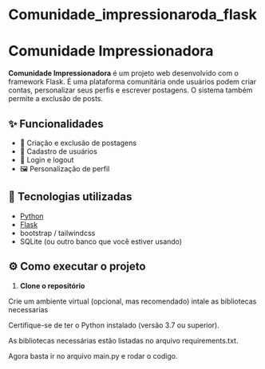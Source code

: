 # Comunidade_impressionaroda_flask


# Comunidade Impressionadora

**Comunidade Impressionadora** é um projeto web desenvolvido com o framework Flask. É uma plataforma comunitária onde usuários podem criar contas, personalizar seus perfis e escrever postagens. O sistema também permite a exclusão de posts.

## ✨ Funcionalidades

- 📝 Criação e exclusão de postagens
- 👤 Cadastro de usuários
- 🔐 Login e logout
- 🖼️ Personalização de perfil

## 🚀 Tecnologias utilizadas

- [Python](https://www.python.org/)
- [Flask](https://flask.palletsprojects.com/)
- bootstrap / tailwindcss
- SQLite (ou outro banco que você estiver usando)

## ⚙️ Como executar o projeto

1. **Clone o repositório**
  
Crie um ambiente virtual (opcional, mas recomendado)
intale as bibliotecas necessarias 

Certifique-se de ter o Python instalado (versão 3.7 ou superior).

As bibliotecas necessárias estão listadas no arquivo requirements.txt.

Agora basta ir no arquivo main.py e rodar o codigo.




